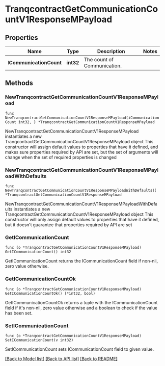 # TranqcontractGetCommunicationCountV1ResponseMPayload

## Properties

Name | Type | Description | Notes
------------ | ------------- | ------------- | -------------
**ICommunicationCount** | **int32** | The count of Communication. | 

## Methods

### NewTranqcontractGetCommunicationCountV1ResponseMPayload

`func NewTranqcontractGetCommunicationCountV1ResponseMPayload(iCommunicationCount int32, ) *TranqcontractGetCommunicationCountV1ResponseMPayload`

NewTranqcontractGetCommunicationCountV1ResponseMPayload instantiates a new TranqcontractGetCommunicationCountV1ResponseMPayload object
This constructor will assign default values to properties that have it defined,
and makes sure properties required by API are set, but the set of arguments
will change when the set of required properties is changed

### NewTranqcontractGetCommunicationCountV1ResponseMPayloadWithDefaults

`func NewTranqcontractGetCommunicationCountV1ResponseMPayloadWithDefaults() *TranqcontractGetCommunicationCountV1ResponseMPayload`

NewTranqcontractGetCommunicationCountV1ResponseMPayloadWithDefaults instantiates a new TranqcontractGetCommunicationCountV1ResponseMPayload object
This constructor will only assign default values to properties that have it defined,
but it doesn't guarantee that properties required by API are set

### GetICommunicationCount

`func (o *TranqcontractGetCommunicationCountV1ResponseMPayload) GetICommunicationCount() int32`

GetICommunicationCount returns the ICommunicationCount field if non-nil, zero value otherwise.

### GetICommunicationCountOk

`func (o *TranqcontractGetCommunicationCountV1ResponseMPayload) GetICommunicationCountOk() (*int32, bool)`

GetICommunicationCountOk returns a tuple with the ICommunicationCount field if it's non-nil, zero value otherwise
and a boolean to check if the value has been set.

### SetICommunicationCount

`func (o *TranqcontractGetCommunicationCountV1ResponseMPayload) SetICommunicationCount(v int32)`

SetICommunicationCount sets ICommunicationCount field to given value.



[[Back to Model list]](../README.md#documentation-for-models) [[Back to API list]](../README.md#documentation-for-api-endpoints) [[Back to README]](../README.md)


